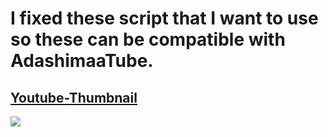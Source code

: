 # I fixed these script that I want to use so these can be compatible with AdashimaaTube.

## [Youtube-Thumbnail](./yt-thumbnail.user.js)
![](https://i.imgur.com/eh6HQAA.png)
